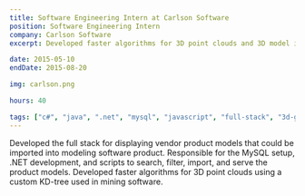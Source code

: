 ```yaml
---
title: Software Engineering Intern at Carlson Software
position: Software Engineering Intern
company: Carlson Software
excerpt: Developed faster algorithms for 3D point clouds and 3D model imports

date: 2015-05-10
endDate: 2015-08-20

img: carlson.png

hours: 40

tags: ["c#", "java", ".net", "mysql", "javascript", "full-stack", "3d-graphics"]
---
```

Developed the full stack for displaying vendor product models that could be imported into modeling software product. Responsible for the MySQL setup, .NET development, and scripts to search, filter, import, and serve the product models. Developed faster algorithms for 3D point clouds using a custom KD-tree used in mining software.
